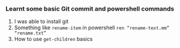 ### Learnt some basic Git commit and powershell commands

1. I was able to install git
2. Something like `rename-item` in powershell
   `ren “rename-text.mm” “rename.txt”`
3. How to use `get-children` basics
